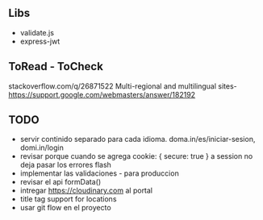 ## Libs
+ validate.js
+ express-jwt

## ToRead - ToCheck
stackoverflow.com/q/26871522
Multi-regional and multilingual sites- https://support.google.com/webmasters/answer/182192


## TODO
+ servir continido separado para cada idioma. doma.in/es/iniciar-sesion, domi.in/login
+ revisar porque cuando se agrega cookie: { secure: true } a session no deja pasar los errores flash
+ implementar las validaciones - para produccion
+ revisar el api formData()
+ intregar https://cloudinary.com al portal
+ title tag support for locations
+ usar git flow en el proyecto
